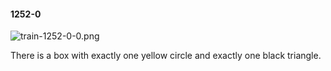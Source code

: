 #### 1252-0
![train-1252-0-0.png](https://github.com/lil-lab/nlvr/raw/master/nlvr/train/images/67/train-1252-0-0.png "train-1252-0-0.png")

There is a box with exactly one yellow circle and exactly one black triangle.